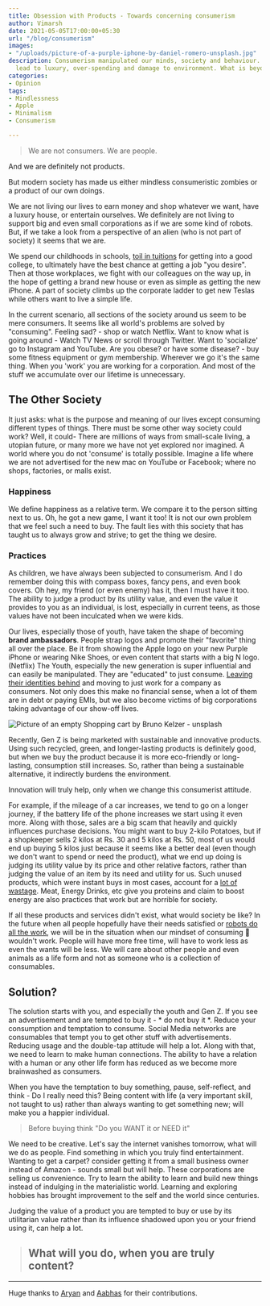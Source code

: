 ```yaml
---
title: Obsession with Products - Towards concerning consumerism
author: Vimarsh
date: 2021-05-05T17:00:00+05:30
url: "/blog/consumerism"
images:
- "/uploads/picture-of-a-purple-iphone-by-daniel-romero-unsplash.jpg"
description: Consumerism manipulated our minds, society and behaviour. How desires
  lead to luxury, over-spending and damage to environment. What is beyond consumption?
categories:
- Opinion
tags:
- Mindlessness
- Apple
- Minimalism
- Consumerism

---
```

> We are not consumers. We are people.

And we are definitely not products.

But modern society has made us either mindless consumeristic zombies or a product of our own doings.

We are not living our lives to earn money and shop whatever we want, have a luxury house, or entertain ourselves. We definitely are not living to support big and even small corporations as if we are some kind of robots. But, if we take a look from a perspective of an alien (who is not part of society) it seems that we are.

We spend our childhoods in schools, [toil in tuitions](https://www.vimarsh.info/blog/tuitions) for getting into a good college, to ultimately have the best chance at getting a job "you desire". Then at those workplaces, we fight with our colleagues on the way up, in the hope of getting a brand new house or even as simple as getting the new iPhone. A part of society climbs up the corporate ladder to get new Teslas while others want to live a simple life.

In the current scenario, all sections of the society around us seem to be mere consumers. It seems like all world's problems are solved by "consuming". Feeling sad? - shop or watch Netflix. Want to know what is going around - Watch TV News or scroll through Twitter. Want to 'socialize' go to Instagram and YouTube. Are you obese? or have some disease? - buy some fitness equipment or gym membership. Wherever we go it's the same thing. When you 'work' you are working for a corporation. And most of the stuff we accumulate over our lifetime is unnecessary.

## The Other Society

It just asks: what is the purpose and meaning of our lives except consuming different types of things. There must be some other way society could work? Well, it could- There are millions of ways from small-scale living, a utopian future, or many more we have not yet explored nor imagined. A world where you do not 'consume' is totally possible. Imagine a life where we are not advertised for the new mac on YouTube or Facebook; where no shops, factories, or malls exist.

### Happiness

We define happiness as a relative term. We compare it to the person sitting next to us. Oh, he got a new game, I want it too! It is not our own problem that we feel such a need to buy. The fault lies with this society that has taught us to always grow and strive; to get the thing we desire.

### Practices

As children, we have always been subjected to consumerism. And I do remember doing this with compass boxes, fancy pens, and even book covers. Oh hey, my friend (or even enemy) has it, then I must have it too. The ability to judge a product by its utility value, and even the value it provides to you as an individual, is lost, especially in current teens, as those values have not been inculcated when we were kids.

Our lives, especially those of youth, have taken the shape of becoming **brand ambassadors**. People strap logos and promote their "favorite" thing all over the place. Be it from showing the Apple logo on your new Purple iPhone or wearing Nike Shoes, or even content that starts with a big N logo. (Netflix) The Youth, especially the new generation is super influential and can easily be manipulated. They are "educated" to just consume. [Leaving their identities behind](https://www.vimarsh.info/blog/youth-and-essence-of-individuality/) and moving to just work for a company as consumers. Not only does this make no financial sense, when a lot of them are in debt or paying EMIs, but we also become victims of big corporations taking advantage of our show-off lives.

![Picture of an empty Shopping cart by Bruno Kelzer - unsplash](/uploads/picture-of-an-empty-shopping-cart-by-bruno-kelzer-unsplash.jpg "Picture of an empty Shopping cart by Bruno Kelzer - unsplash")

Recently, Gen Z is being marketed with sustainable and innovative products. Using such recycled, green, and longer-lasting products is definitely good, but when we buy the product because it is more eco-friendly or long-lasting, consumption still increases. So, rather than being a sustainable alternative, it indirectly burdens the environment.

Innovation will truly help, only when we change this consumerist attitude.

For example, if the mileage of a car increases, we tend to go on a longer journey, if the battery life of the phone increases we start using it even more. Along with those, sales are a big scam that heavily and quickly influences purchase decisions. You might want to buy 2-kilo Potatoes, but if a shopkeeper sells 2 kilos at Rs. 30 and 5 kilos at Rs. 50, most of us would end up buying 5 kilos just because it seems like a better deal (even though we don't want to spend or need the product), what we end up doing is judging its utility value by its price and other relative factors, rather than judging the value of an item by its need and utility for us. Such unused products, which were instant buys in most cases, account for a [lot of wastage](https://scitechdaily.com/food-waste-study-reveals-much-fridge-food-goes-there-to-die/). Meat, Energy Drinks, etc give you proteins and claim to boost energy are also practices that work but are horrible for society.

If all these products and services didn't exist, what would society be like? In the future when all people hopefully have their needs satisfied or [robots do all the work](https://www.vimarsh.info/blog/what-if-robots-do-all-the-work/), we will be in the situation when our mindset of consuming 💩 wouldn't work. People will have more free time, will have to work less as even the wants will be less. We will care about other people and even animals as a life form and not as someone who is a collection of consumables.

## Solution?

The solution starts with you, and especially the youth and Gen Z. If you see an advertisement and are tempted to buy it - * do not buy it *. Reduce your consumption and temptation to consume. Social Media networks are consumables that tempt you to get other stuff with advertisements. Reducing usage and the double-tap attitude will help a lot. Along with that, we need to learn to make human connections. The ability to have a relation with a human or any other life form has reduced as we become more brainwashed as consumers.

When you have the temptation to buy something, pause, self-reflect, and think - Do I really need this? Being content with life (a very important skill, not taught to us) rather than always wanting to get something new; will make you a happier individual.

> Before buying think "Do you WANT it or NEED it"

We need to be creative. Let's say the internet vanishes tomorrow, what will we do as people. Find something in which you truly find entertainment. Wanting to get a carpet? consider getting it from a small business owner instead of Amazon - sounds small but will help. These corporations are selling us convenience. Try to learn the ability to learn and build new things instead of indulging in the materialistic world. Learning and exploring hobbies has brought improvement to the self and the world since centuries.

Judging the value of a product you are tempted to buy or use by its utilitarian value rather than its influence shadowed upon you or your friend using it, can help a lot.

> ## **What will you do, when you are truly content?**

***

Huge thanks to [Aryan](https://aryantiwari.com/?utm_source=vimarsh) and [Aabhas](https://aabhass.in/?utm_source=vimarsh) for their contributions.